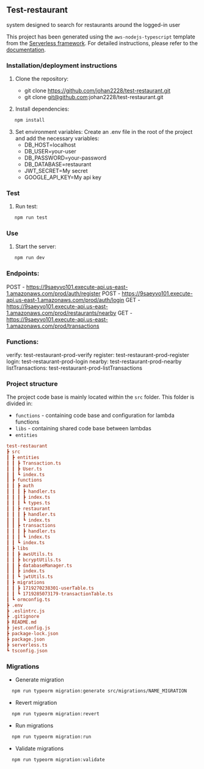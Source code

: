 ## Test-restaurant

system designed to search for restaurants around the logged-in user

This project has been generated using the `aws-nodejs-typescript` template from the [Serverless framework](https://www.serverless.com/).
For detailed instructions, please refer to the [documentation](https://www.serverless.com/framework/docs/providers/aws/).

### Installation/deployment instructions

1. Clone the repository:

   - git clone https://github.com/johan2228/test-restaurant.git
   - git clone git@github.com:johan2228/test-restaurant.git

2. Install dependencies:

```sh
   npm install
```

3. Set environment variables:
   Create an .env file in the root of the project and add the necessary variables:
   - DB_HOST=localhost
   - DB_USER=your-user
   - DB_PASSWORD=your-password
   - DB_DATABASE=restaurant
   - JWT_SECRET=My secret
   - GOOGLE_API_KEY=My api key

### Test

1. Run test:

```sh
   npm run test
```

### Use

1. Start the server:

```sh
   npm run dev
```

### Endpoints:

POST - https://9saeyvo101.execute-api.us-east-1.amazonaws.com/prod/auth/register
POST - https://9saeyvo101.execute-api.us-east-1.amazonaws.com/prod/auth/login
GET - https://9saeyvo101.execute-api.us-east-1.amazonaws.com/prod/restaurants/nearby
GET - https://9saeyvo101.execute-api.us-east-1.amazonaws.com/prod/transactions

### Functions:

verify: test-restaurant-prod-verify
register: test-restaurant-prod-register
login: test-restaurant-prod-login
nearby: test-restaurant-prod-nearby
listTransactions: test-restaurant-prod-listTransactions

### Project structure

The project code base is mainly located within the `src` folder. This folder is divided in:

- `functions` - containing code base and configuration for lambda functions
- `libs` - containing shared code base between lambdas
- `entities`

```ini
test-restaurant
┣ src
┃ ┣ entities
┃ ┃ ┣ Transaction.ts
┃ ┃ ┣ User.ts
┃ ┃ ┗ index.ts
┃ ┣ functions
┃ ┃ ┣ auth
┃ ┃ ┃ ┣ handler.ts
┃ ┃ ┃ ┣ index.ts
┃ ┃ ┃ ┗ types.ts
┃ ┃ ┣ restaurant
┃ ┃ ┃ ┣ handler.ts
┃ ┃ ┃ ┗ index.ts
┃ ┃ ┣ transactions
┃ ┃ ┃ ┣ handler.ts
┃ ┃ ┃ ┗ index.ts
┃ ┃ ┗ index.ts
┃ ┣ libs
┃ ┃ ┣ awsUtils.ts
┃ ┃ ┣ bcryptUtils.ts
┃ ┃ ┣ databaseManager.ts
┃ ┃ ┣ index.ts
┃ ┃ ┗ jwtUtils.ts
┃ ┣ migrations
┃ ┃ ┣ 1719270238301-userTable.ts
┃ ┃ ┗ 1719285073179-transactionTable.ts
┃ ┗ ormconfig.ts
┣ .env
┣ .eslintrc.js
┣ .gitignore
┣ README.md
┣ jest.config.js
┣ package-lock.json
┣ package.json
┣ serverless.ts
┗ tsconfig.json

```

### Migrations

- Generate migration

```sh
  npm run typeorm migration:generate src/migrations/NAME_MIGRATION
```

- Revert migration

```sh
  npm run typeorm migration:revert
```

- Run migrations

```sh
  npm run typeorm migration:run
```

- Validate migrations

```sh
  npm run typeorm migration:validate
```
